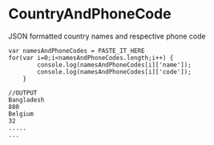 # CountryAndPhoneCode
JSON formatted country names and respective phone code

    var namesAndPhoneCodes = PASTE_IT_HERE
    for(var i=0;i<namesAndPhoneCodes.length;i++) {
		    console.log(namesAndPhoneCodes[i]['name']);
		    console.log(namesAndPhoneCodes[i]['code']);
	    }

    //OUTPUT
    Bangladesh
    880
    Belgium
    32
    .....
    ...
